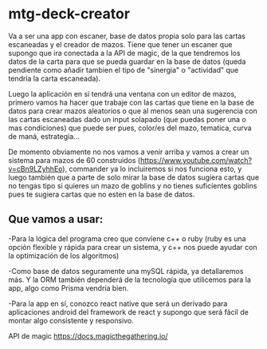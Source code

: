 # mtg-deck-creator

Va a ser una app con escaner, base de datos propia solo para las cartas escaneadas y el creador de mazos.
Tiene que tener un escaner que supongo que ira conectada a la API de magic, de la que tendremos los datos de la carta para que se pueda guardar en la base de datos (queda pendiente como añadir tambien el tipo de "sinergia" o "actividad" que tendría la carta escaneada).  

Luego la aplicación en si tendrá una ventana con un editor de mazos, primero vamos ha hacer que trabaje con las cartas que tiene en la base de datos para crear mazos aleatorios o que al menos sean una sugerencia con las cartas escaneadas dado un input solapado (que puedas poner una o mas condiciones) que puede ser pues, color/es del mazo, tematica, curva de maná, estrategia...  

De momento obviamente no nos vamos a venir arriba y vamos a crear un sistema para mazos de 60 construidos (https://www.youtube.com/watch?v=cBn9LZyhhEo), commander ya lo incluiremos si nos funciona esto, y luego también que a parte de solo mirar la base de datos sugiera cartas que no tengas tipo si quieres un mazo de goblins y no tienes suficientes goblins pues te sugiera cartas que no esten en la base de datos.  

Que vamos a usar:  
--- 
-Para la lógica del programa creo que conviene c++ o ruby (ruby es una opción flexible y rápida para crear un sistema, y c++ nos puede ayudar con la optimización de los algoritmos)

-Como base de datos seguramente una mySQL rápida, ya detallaremos más. Y la ORM también dependerá de la tecnología que utilicemos para la app, algo como Prisma vendría bien.

-Para la app en sí, conozco react native que será un derivado para aplicaciones android del framework de react y supongo que será fácil de montar algo consistente y responsivo.

API de magic
https://docs.magicthegathering.io/
